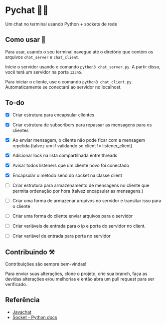
# Pychat 🐍💬

Um chat no terminal usando Python + sockets de rede


## Como usar 🤔

Para usar, usando o seu terminal navegue até o diretório que contém os arquivos `chat_server` e `chat_client`.

Inicie o servidor usando o comando `python3 chat_server.py`. A partir disso, você terá um servidor na porta `12345`.

Para iniciar o cliente, use o comando `python3 chat_client.py`. Automaticamente se conectará ao servidor no localhost.

## To-do
- [x]  Criar estrutura para encapsular clientes
- [x]  Criar estrutura de subscribers para repassar as mensagens para os clientes
- [x]  Ao enviar mensagem, o cliente não pode ficar com a mensagem repetida (talvez um if validando se client != listener_client)
- [x]  Adicionar lock na lista compartilhada entre threads
- [x]  Avisar todos listeners que um cliente novo foi conectado
- [x]  Encapsular o método send do socket na classe client
- [ ]  Criar estrutura para armazenamento de mensagens no cliente que permita ordenação por hora (talvez encapsular as mensagens.)
- [ ]  Criar uma forma de armazenar arquivos no servidor e transitar isso para o cliente
- [ ]  Criar uma forma do cliente enviar arquivos para o servidor
- [ ]  Criar variáveis de entrada para o ip e porta do servidor no client.
- [ ]  Criar variável de entrada para porta no servidor
 

## Contribuindo ⚒️

Contribuições são sempre bem-vindas!

Para enviar suas alterações, clone o projeto, crie sua branch, faça as devidas alterações e/ou melhorias e então abra um pull request para ser verificado. 
## Referência

 - [Javachat](https://github.com/viniciusfinger/javachat)
 - [Socket - Python docs](https://docs.python.org/3/library/socket.html)

